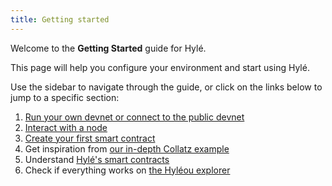 ```yaml
---
title: Getting started
---
```


Welcome to the **Getting Started** guide for Hylé.

This page will help you configure your environment and start using Hylé.

Use the sidebar to navigate through the guide, or click on the links below to jump to a specific section:

1. [Run your own devnet or connect to the public devnet](devnet.md)
1. [Interact with a node](install-cli.md)
1. [Create your first smart contract](your-first-smart-contract.md)
1. Get inspiration from [our in-depth Collatz example](../examples/collatz-example-in-depth.md)
1. Understand [Hylé's smart contracts](../general-doc/smart-contracts.md)
1. Check if everything works on [the Hyléou explorer](../explorer/index.md)
